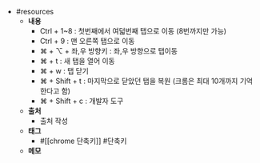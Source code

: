 - #resources
	- **내용**
		- Ctrl + 1~8 : 첫번째에서 여덟번째 탭으로 이동 (8번까지만 가능)
		- Ctrl + 9 : 맨 오른쪽 탭으로 이동
		- ⌘ + ⌥ + 좌,우 방향키 : 좌,우 방향으로 탭이동
		- ⌘ + t : 새 탭을 열어 이동
		- ⌘ + w : 탭 닫기
		- ⌘ + Shift + t : 마지막으로 닫았던 탭을 복원 (크롬은 최대 10개까지 기억한다고 함)
		- ⌘ + Shift + c : 개발자 도구
	- **출처**
		- 출처 작성
	- **태그**
		- #[[chrome 단축키]] #단축키
	- **메모**